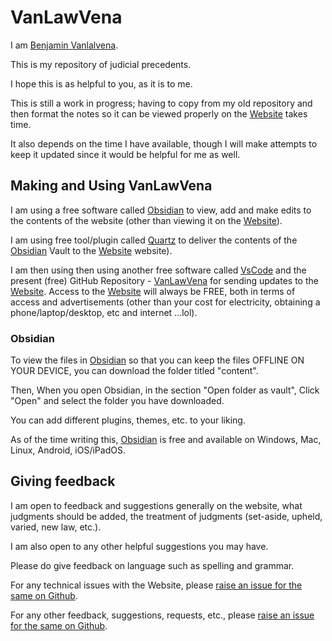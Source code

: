# VanLawVena

I am <a href="https://vanlalvena.in"> Benjamin Vanlalvena</a>.

This is my repository of judicial precedents.

I hope this is as helpful to you, as it is to me.

This is still a work in progress; having to copy from my old repository and then format the notes so it can be viewed properly on the <a href="https://law.vanlalvena.in">Website</a> takes time.

It also depends on the time I have available, though I will make attempts to keep it updated since it would be helpful for me as well.

## Making and Using VanLawVena

I am using a free software called <a href="https://obsidian.md/">Obsidian</a> to view, add and make edits to the contents of the website (other than viewing it on the <a href="https://law.vanlalvena.in">Website</a>).

I am using free tool/plugin called <a href="https://quartz.jzhao.xyz/">Quartz</a> to deliver the contents of the <a href="https://obsidian.md/">Obsidian</a> Vault to the <a href="https://law.vanlalvena.in">Website</a> website).

I am then using then using another free software called <a href="https://code.visualstudio.com/">VsCode</a> and the present (free) GitHub Repository - <a href="https://github.com/vanlalvena/VanLawVena">VanLawVena</a> for sending updates to the <a href="https://law.vanlalvena.in">Website</a>.
Access to the <a href="https://law.vanlalvena.in">Website</a> will always be FREE, both in terms of access and advertisements (other than your cost for electricity, obtaining a phone/laptop/desktop, etc and internet ...lol).

### Obsidian

To view the files in <a href="https://obsidian.md/">Obsidian</a> so that you can keep the files OFFLINE ON YOUR DEVICE, you can download the folder titled "content".

Then, When you open Obsidian, in the section "Open folder as vault", Click "Open" and select the folder you have downloaded.

You can add different plugins, themes, etc. to your liking.

As of the time writing this, <a href="https://obsidian.md/">Obsidian</a> is free and available on Windows, Mac, Linux, Android, iOS/iPadOS.

## Giving feedback

I am open to feedback and suggestions generally on the website, what judgments should be added, the treatment of judgments (set-aside, upheld, varied, new law, etc.).

I am also open to any other helpful suggestions you may have.

Please do give feedback on language such as spelling and grammar.

For any technical issues with the Website, please <a href="https://github.com/vanlalvena/VanLawVena/issues/new?assignees=&labels=bug&projects=&template=bug_report.md&title=">raise an issue for the same on Github</a>.

For any other feedback, suggestions, requests, etc., please <a href="https://github.com/vanlalvena/VanLawVena/issues/new?assignees=&labels=enhancement&projects=&template=feature_request.md&title=">raise an issue for the same on Github</a>.
